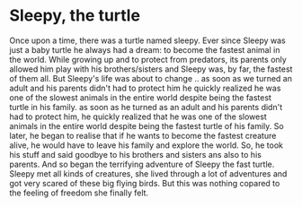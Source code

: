 # Sleepy, the turtle

Once upon a time, there was a turtle named sleepy. Ever since Sleepy was just a baby turtle he always had a dream: to become the fastest animal in the world. While growing up and to protect from predators, its parents only allowed him play with his brothers/sisters and Sleepy was, by far, the fastest of them all. But Sleepy's life was about to change .. as soon as we turned an adult and his parents didn't had to protect him he quickly realized he was one of the slowest animals in the entire world despite being the fastest turtle in his family. as soon as he turned as an adult and his parents didn't had to protect him, he quickly realized that he was one of the slowest animals in the entire world despite being the fastest turtle of his family. So later, he began to realise that if he wants to become the fastest creature alive, he would have to leave his family and explore the world. So, he took his stuff and said goodbye to his brothers and sisters ans also to his parents. And so began the terrifying adventure of Sleepy the fast turtle. Sleepy met all kinds of creatures, she lived through a lot of adventures and got very scared of these big flying birds. But this was nothing copared to the feeling of freedom she finally felt.